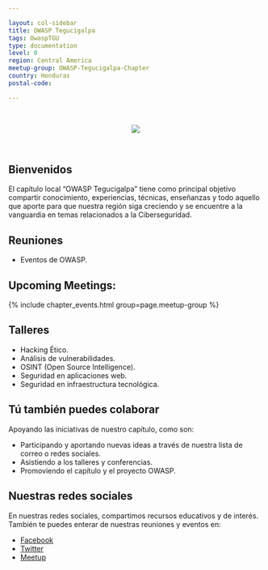 ```yaml
---

layout: col-sidebar
title: OWASP Tegucigalpa
tags: OwaspTGU
type: documentation
level: 0
region: Central America
meetup-group: OWASP-Tegucigalpa-Chapter
country: Honduras
postal-code: 

---
```


<br>
<p align="center">
  <img src="assets/images/Logo_OwaspTGU.png">
</p>
<br>

## Bienvenidos
El capítulo local “OWASP Tegucigalpa” tiene como principal objetivo compartir conocimiento, experiencias, técnicas, enseñanzas y todo aquello que aporte para que nuestra región siga creciendo y se encuentre a la vanguardia en temas relacionados a la Ciberseguridad. 


## Reuniones

- Eventos de OWASP.

## Upcoming Meetings: 

{% include chapter_events.html group=page.meetup-group %}

## Talleres

- Hacking Ético.
- Análisis de vulnerabilidades.
- OSINT (Open Source Intelligence).
- Seguridad en aplicaciones web.
- Seguridad en infraestructura tecnológica.


## Tú también puedes colaborar
Apoyando las iniciativas de nuestro capítulo, como son:
- Participando y aportando nuevas ideas a través de nuestra lista de correo o redes sociales.
- Asistiendo a los talleres y conferencias.
- Promoviendo el capítulo y el proyecto OWASP.

## Nuestras redes sociales
En nuestras redes sociales, compartimos recursos educativos y de interés. También te puedes enterar de nuestras reuniones y eventos en:

- [Facebook](https://www.facebook.com/OWASPTGU/)
- [Twitter](https://twitter.com/OWASPTGU/)
- [Meetup](https://www.meetup.com/OWASP-Tegucigalpa-Chapter/)
